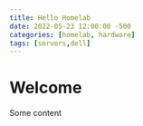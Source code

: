 ```yaml
---
title: Hello Homelab
date: 2022-05-23 12:00:00 -500
categories: [homelab, hardware]
tags: [servers,dell]
---
```


# Welcome

Some content



